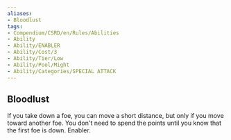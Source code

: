 ```yaml
---
aliases:
- Bloodlust
tags:
- Compendium/CSRD/en/Rules/Abilities
- Ability
- Ability/ENABLER
- Ability/Cost/3
- Ability/Tier/Low
- Ability/Pool/Might
- Ability/Categories/SPECIAL ATTACK
---
```


  
## Bloodlust  
If you take down a foe, you can move a short distance, but only if you move toward another foe. You don't need to spend the points until you know that the first foe is down. Enabler. 